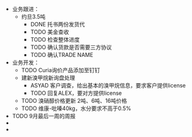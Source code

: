 - 业务跟进：
	- 约旦3.5吨
		- DONE 托书两份发货代
		- TODO 美金查收
		- TODO 检查整体进度
		- TODO 确认货款是否需要三方协议
		- TODO 确认TRADE NAME
- 业务开发：
	- TODO  Curia询价产品添加至钉钉
	- 建新溴甲烷新询盘处理
		- ASYAD 客户调查，给出基本的溴甲烷信息，要求客户提供license
		- TODO 回复ALEX，要对方提供license
	- TODO 溴硝醇价格更新 2吨、6吨、16吨价格
	- TODO 维康-吡嗪40kg，水分要求不高于0.5%
- TODO 9月最后一周的周报
-
-
